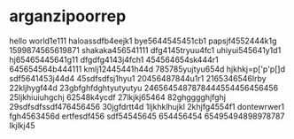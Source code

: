 # arganzipoorrep
hello world1e111
haloassdfb4eejk1
bye5644545451cb1
papsjf4552444k1g
1599874565619871
shakaka456541111
dfg4145tryuu4fc1
uhiyui545641y1d1
hj65465445641g11
dfgdfg4143j4fch1
454564654sk444r1
645654564b444111
kmlj12445441h44d
785785yujtyu654d
hjkhkj=p['p'p[]d
sdf5641453j44d4
45sdfsdfsj1hyu1
20456487844u1r1
2165346546lrby
22kljhygf44d
23gbfghfdghtyutyutyu
2465645487878444554456456456
25ljkhiuiuhgchj
62548k4ycdf
27lkjkj65464
82ghgggghjfghj
29sdfsdfssdf476456456
30jgfdrtt4d
1ljkhklhujkl
2khjfg4554f1
dontewrwer1
fgh4563456d
ertfesdf456
sdf54545645
654456454
65495494898978787
lkjlkj45
